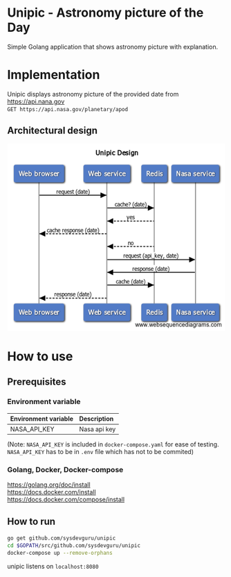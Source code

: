 # Unipic - Astronomy picture of the Day
Simple Golang application that shows astronomy picture with explanation.

# Implementation
Unipic displays astronomy picture of the provided date from https://api.nana.gov  
`GET https://api.nasa.gov/planetary/apod`

## Architectural design
![alt text](assets/unipic_design.png)

# How to use

## Prerequisites

### Environment variable
| Environment variable | Description            |
|:---------------------|:-----------------------|
| NASA_API_KEY         | Nasa api key           |
(Note: `NASA_API_KEY` is included in `docker-compose.yaml` for ease of testing. `NASA_API_KEY` has to be in `.env` file which has not to be commited)

### Golang, Docker, Docker-compose
https://golang.org/doc/install  
https://docs.docker.com/install  
https://docs.docker.com/compose/install

## How to run
```sh
go get github.com/sysdevguru/unipic
cd $GOPATH/src/github.com/sysdevguru/unipic
docker-compose up --remove-orphans
```

unipic listens on `localhost:8080`